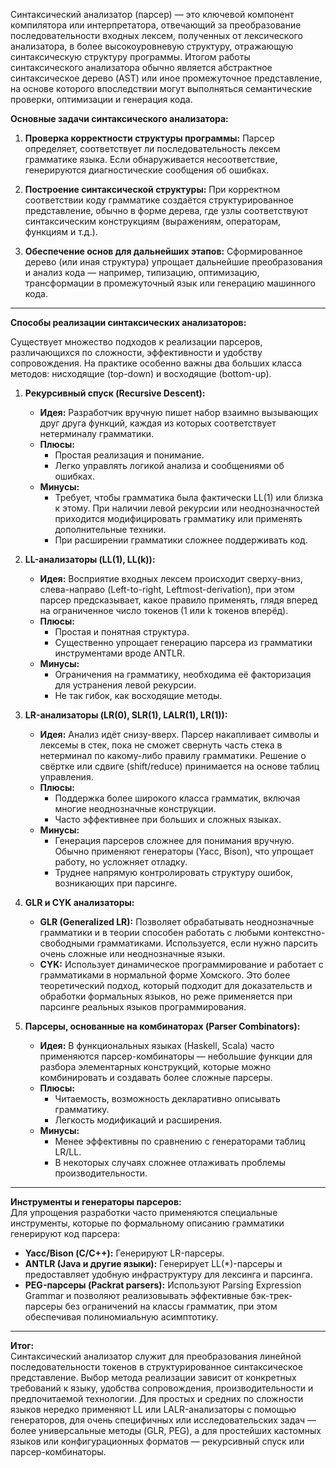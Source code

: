 Синтаксический анализатор (парсер) — это ключевой компонент компилятора или интерпретатора, отвечающий за преобразование последовательности входных лексем, полученных от лексического анализатора, в более высокоуровневую структуру, отражающую синтаксическую структуру программы. Итогом работы синтаксического анализатора обычно является абстрактное синтаксическое дерево (AST) или иное промежуточное представление, на основе которого впоследствии могут выполняться семантические проверки, оптимизации и генерация кода.

**Основные задачи синтаксического анализатора:**

1. **Проверка корректности структуры программы:** Парсер определяет, соответствует ли последовательность лексем грамматике языка. Если обнаруживается несоответствие, генерируются диагностические сообщения об ошибках.

2. **Построение синтаксической структуры:** При корректном соответствии коду грамматике создаётся структурированное представление, обычно в форме дерева, где узлы соответствуют синтаксическим конструкциям (выражениям, операторам, функциям и т.д.).

3. **Обеспечение основ для дальнейших этапов:** Сформированное дерево (или иная структура) упрощает дальнейшие преобразования и анализ кода — например, типизацию, оптимизацию, трансформации в промежуточный язык или генерацию машинного кода.

---

**Способы реализации синтаксических анализаторов:**

Существует множество подходов к реализации парсеров, различающихся по сложности, эффективности и удобству сопровождения. На практике особенно важны два больших класса методов: нисходящие (top-down) и восходящие (bottom-up).

1. **Рекурсивный спуск (Recursive Descent):**  
   - **Идея:** Разработчик вручную пишет набор взаимно вызывающих друг друга функций, каждая из которых соответствует нетерминалу грамматики.  
   - **Плюсы:**  
     - Простая реализация и понимание.  
     - Легко управлять логикой анализа и сообщениями об ошибках.  
   - **Минусы:**  
     - Требует, чтобы грамматика была фактически LL(1) или близка к этому. При наличии левой рекурсии или неоднозначностей приходится модифицировать грамматику или применять дополнительные техники.
     - При расширении грамматики сложнее поддерживать код.

2. **LL-анализаторы (LL(1), LL(k)):**  
   - **Идея:** Восприятие входных лексем происходит сверху-вниз, слева-направо (Left-to-right, Leftmost-derivation), при этом парсер предсказывает, какое правило применять, глядя вперед на ограниченное число токенов (1 или k токенов вперёд).  
   - **Плюсы:**  
     - Простая и понятная структура.  
     - Существенно упрощает генерацию парсера из грамматики инструментами вроде ANTLR.  
   - **Минусы:**  
     - Ограничения на грамматику, необходима её факторизация для устранения левой рекурсии.  
     - Не так гибок, как восходящие методы.

3. **LR-анализаторы (LR(0), SLR(1), LALR(1), LR(1)):**  
   - **Идея:** Анализ идёт снизу-вверх. Парсер накапливает символы и лексемы в стек, пока не сможет свернуть часть стека в нетерминал по какому-либо правилу грамматики. Решение о свёртке или сдвиге (shift/reduce) принимается на основе таблиц управления.  
   - **Плюсы:**  
     - Поддержка более широкого класса грамматик, включая многие неоднозначные конструкции.  
     - Часто эффективнее при больших и сложных языках.  
   - **Минусы:**  
     - Генерация парсеров сложнее для понимания вручную. Обычно применяют генераторы (Yacc, Bison), что упрощает работу, но усложняет отладку.  
     - Труднее напрямую контролировать структуру ошибок, возникающих при парсинге.

4. **GLR и CYK анализаторы:**  
   - **GLR (Generalized LR):** Позволяет обрабатывать неоднозначные грамматики и в теории способен работать с любыми контекстно-свободными грамматиками. Используется, если нужно парсить очень сложные или неоднозначные языки.  
   - **CYK:** Использует динамическое программирование и работает с грамматиками в нормальной форме Хомского. Это более теоретический подход, который подходит для доказательств и обработки формальных языков, но реже применяется при парсинге реальных языков программирования.

5. **Парсеры, основанные на комбинаторах (Parser Combinators):**  
   - **Идея:** В функциональных языках (Haskell, Scala) часто применяются парсер-комбинаторы — небольшие функции для разбора элементарных конструкций, которые можно комбинировать и создавать более сложные парсеры.  
   - **Плюсы:**  
     - Читаемость, возможность декларативно описывать грамматику.  
     - Легкость модификаций и расширения.  
   - **Минусы:**  
     - Менее эффективны по сравнению с генераторами таблиц LR/LL.  
     - В некоторых случаях сложнее отлаживать проблемы производительности.

---

**Инструменты и генераторы парсеров:**  
Для упрощения разработки часто применяются специальные инструменты, которые по формальному описанию грамматики генерируют код парсера:

- **Yacc/Bison (С/С++):** Генерируют LR-парсеры.
- **ANTLR (Java и другие языки):** Генерирует LL(*)-парсеры и предоставляет удобную инфраструктуру для лексинга и парсинга.
- **PEG-парсеры (Packrat parsers):** Используют Parsing Expression Grammar и позволяют реализовывать эффективные бэк-трек-парсеры без ограничений на классы грамматик, при этом обеспечивая полиномиальную асимптотику.

---

**Итог:**  
Синтаксический анализатор служит для преобразования линейной последовательности токенов в структурированное синтаксическое представление. Выбор метода реализации зависит от конкретных требований к языку, удобства сопровождения, производительности и предпочитаемой технологии. Для простых и средних по сложности языков нередко применяют LL или LALR-анализаторы с помощью генераторов, для очень специфичных или исследовательских задач — более универсальные методы (GLR, PEG), а для простейших кастомных языков или конфигурационных форматов — рекурсивный спуск или парсер-комбинаторы.